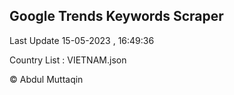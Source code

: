 

## Google Trends Keywords Scraper 
 
Last Update 15-05-2023 , 16:49:36

Country List :
VIETNAM.json



© Abdul Muttaqin 
